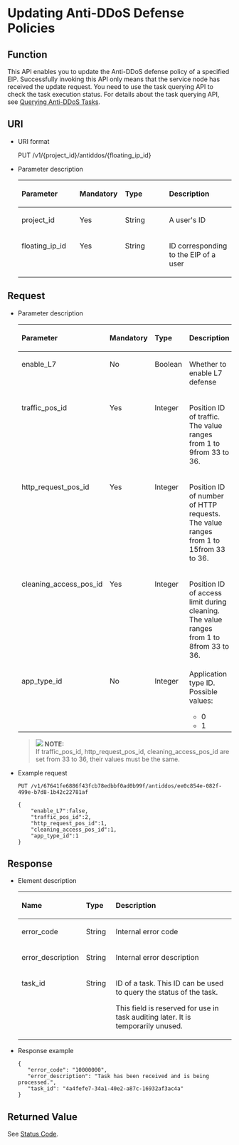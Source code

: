 # Updating Anti-DDoS Defense Policies<a name="antiddos_02_0021"></a>

## Function<a name="section40911390"></a>

This API enables you to update the Anti-DDoS defense policy of a specified EIP. Successfully invoking this API only means that the service node has received the update request. You need to use the task querying API to check the task execution status. For details about the task querying API, see  [Querying Anti-DDoS Tasks](querying-anti-ddos-tasks.md).

## URI<a name="section32658192"></a>

-   URI format

    PUT /v1/\{project\_id\}/antiddos/\{floating\_ip\_id\}

-   Parameter description

    <a name="table52089545"></a>
    <table><thead align="left"><tr id="row17201705"><th class="cellrowborder" valign="top" width="27.167283271672826%" id="mcps1.1.5.1.1"><p id="p51160835"><a name="p51160835"></a><a name="p51160835"></a>Parameter</p>
    </th>
    <th class="cellrowborder" valign="top" width="21.28787121287871%" id="mcps1.1.5.1.2"><p id="p50386953"><a name="p50386953"></a><a name="p50386953"></a>Mandatory</p>
    </th>
    <th class="cellrowborder" valign="top" width="20.617938206179375%" id="mcps1.1.5.1.3"><p id="p54811429"><a name="p54811429"></a><a name="p54811429"></a>Type</p>
    </th>
    <th class="cellrowborder" valign="top" width="30.92690730926907%" id="mcps1.1.5.1.4"><p id="p10540732"><a name="p10540732"></a><a name="p10540732"></a>Description</p>
    </th>
    </tr>
    </thead>
    <tbody><tr id="row48492984"><td class="cellrowborder" valign="top" width="27.167283271672826%" headers="mcps1.1.5.1.1 "><p id="p35617665"><a name="p35617665"></a><a name="p35617665"></a>project_id</p>
    </td>
    <td class="cellrowborder" valign="top" width="21.28787121287871%" headers="mcps1.1.5.1.2 "><p id="p66458622"><a name="p66458622"></a><a name="p66458622"></a>Yes</p>
    </td>
    <td class="cellrowborder" valign="top" width="20.617938206179375%" headers="mcps1.1.5.1.3 "><p id="p14439320"><a name="p14439320"></a><a name="p14439320"></a>String</p>
    </td>
    <td class="cellrowborder" valign="top" width="30.92690730926907%" headers="mcps1.1.5.1.4 "><p id="p28734262"><a name="p28734262"></a><a name="p28734262"></a>A user's ID</p>
    </td>
    </tr>
    <tr id="row57281770"><td class="cellrowborder" valign="top" width="27.167283271672826%" headers="mcps1.1.5.1.1 "><p id="p9311818"><a name="p9311818"></a><a name="p9311818"></a>floating_ip_id</p>
    </td>
    <td class="cellrowborder" valign="top" width="21.28787121287871%" headers="mcps1.1.5.1.2 "><p id="p16059811"><a name="p16059811"></a><a name="p16059811"></a>Yes</p>
    </td>
    <td class="cellrowborder" valign="top" width="20.617938206179375%" headers="mcps1.1.5.1.3 "><p id="p25776284"><a name="p25776284"></a><a name="p25776284"></a>String</p>
    </td>
    <td class="cellrowborder" valign="top" width="30.92690730926907%" headers="mcps1.1.5.1.4 "><p id="p7504221"><a name="p7504221"></a><a name="p7504221"></a>ID corresponding to the EIP of a user</p>
    </td>
    </tr>
    </tbody>
    </table>


## Request<a name="section25488274"></a>

-   Parameter description

    <a name="table1660410"></a>
    <table><thead align="left"><tr id="row30785969"><th class="cellrowborder" valign="top" width="30.3%" id="mcps1.1.5.1.1"><p id="p10635570"><a name="p10635570"></a><a name="p10635570"></a>Parameter</p>
    </th>
    <th class="cellrowborder" valign="top" width="18.98%" id="mcps1.1.5.1.2"><p id="p56174843"><a name="p56174843"></a><a name="p56174843"></a>Mandatory</p>
    </th>
    <th class="cellrowborder" valign="top" width="13.94%" id="mcps1.1.5.1.3"><p id="p53868469"><a name="p53868469"></a><a name="p53868469"></a>Type</p>
    </th>
    <th class="cellrowborder" valign="top" width="36.78%" id="mcps1.1.5.1.4"><p id="p1269896"><a name="p1269896"></a><a name="p1269896"></a>Description</p>
    </th>
    </tr>
    </thead>
    <tbody><tr id="row35752731"><td class="cellrowborder" valign="top" width="30.3%" headers="mcps1.1.5.1.1 "><p id="p10290070"><a name="p10290070"></a><a name="p10290070"></a>enable_L7</p>
    </td>
    <td class="cellrowborder" valign="top" width="18.98%" headers="mcps1.1.5.1.2 "><p id="p28189346"><a name="p28189346"></a><a name="p28189346"></a>No</p>
    </td>
    <td class="cellrowborder" valign="top" width="13.94%" headers="mcps1.1.5.1.3 "><p id="p1635686"><a name="p1635686"></a><a name="p1635686"></a>Boolean</p>
    </td>
    <td class="cellrowborder" valign="top" width="36.78%" headers="mcps1.1.5.1.4 "><p id="p65381771"><a name="p65381771"></a><a name="p65381771"></a>Whether to enable L7 defense</p>
    </td>
    </tr>
    <tr id="row51565033"><td class="cellrowborder" valign="top" width="30.3%" headers="mcps1.1.5.1.1 "><p id="p16018178"><a name="p16018178"></a><a name="p16018178"></a>traffic_pos_id</p>
    </td>
    <td class="cellrowborder" valign="top" width="18.98%" headers="mcps1.1.5.1.2 "><p id="p22404047"><a name="p22404047"></a><a name="p22404047"></a>Yes</p>
    </td>
    <td class="cellrowborder" valign="top" width="13.94%" headers="mcps1.1.5.1.3 "><p id="p367798481566"><a name="p367798481566"></a><a name="p367798481566"></a>Integer</p>
    </td>
    <td class="cellrowborder" valign="top" width="36.78%" headers="mcps1.1.5.1.4 "><p id="p24544935"><a name="p24544935"></a><a name="p24544935"></a>Position ID of traffic. The value ranges from 1 to 9from 33 to 36.</p>
    </td>
    </tr>
    <tr id="row19577827"><td class="cellrowborder" valign="top" width="30.3%" headers="mcps1.1.5.1.1 "><p id="p42300179"><a name="p42300179"></a><a name="p42300179"></a>http_request_pos_id</p>
    </td>
    <td class="cellrowborder" valign="top" width="18.98%" headers="mcps1.1.5.1.2 "><p id="p3762492"><a name="p3762492"></a><a name="p3762492"></a>Yes</p>
    </td>
    <td class="cellrowborder" valign="top" width="13.94%" headers="mcps1.1.5.1.3 "><p id="p2257395515612"><a name="p2257395515612"></a><a name="p2257395515612"></a>Integer</p>
    </td>
    <td class="cellrowborder" valign="top" width="36.78%" headers="mcps1.1.5.1.4 "><p id="p56757654"><a name="p56757654"></a><a name="p56757654"></a>Position ID of number of HTTP requests. The value ranges from 1 to 15from 33 to 36.</p>
    </td>
    </tr>
    <tr id="row41056841"><td class="cellrowborder" valign="top" width="30.3%" headers="mcps1.1.5.1.1 "><p id="p37269850"><a name="p37269850"></a><a name="p37269850"></a>cleaning_access_pos_id</p>
    </td>
    <td class="cellrowborder" valign="top" width="18.98%" headers="mcps1.1.5.1.2 "><p id="p66067912"><a name="p66067912"></a><a name="p66067912"></a>Yes</p>
    </td>
    <td class="cellrowborder" valign="top" width="13.94%" headers="mcps1.1.5.1.3 "><p id="p1659686615617"><a name="p1659686615617"></a><a name="p1659686615617"></a>Integer</p>
    </td>
    <td class="cellrowborder" valign="top" width="36.78%" headers="mcps1.1.5.1.4 "><p id="p15422169"><a name="p15422169"></a><a name="p15422169"></a>Position ID of access limit during cleaning. The value ranges from 1 to 8from 33 to 36.</p>
    </td>
    </tr>
    <tr id="row4581796"><td class="cellrowborder" valign="top" width="30.3%" headers="mcps1.1.5.1.1 "><p id="p35581233"><a name="p35581233"></a><a name="p35581233"></a>app_type_id</p>
    </td>
    <td class="cellrowborder" valign="top" width="18.98%" headers="mcps1.1.5.1.2 "><p id="p63507614"><a name="p63507614"></a><a name="p63507614"></a>No</p>
    </td>
    <td class="cellrowborder" valign="top" width="13.94%" headers="mcps1.1.5.1.3 "><p id="p4066881915621"><a name="p4066881915621"></a><a name="p4066881915621"></a>Integer</p>
    </td>
    <td class="cellrowborder" valign="top" width="36.78%" headers="mcps1.1.5.1.4 "><div class="p" id="p2630238915650"><a name="p2630238915650"></a><a name="p2630238915650"></a>Application type ID. Possible values:<a name="ul2584619815657"></a><a name="ul2584619815657"></a><ul id="ul2584619815657"><li>0</li><li>1</li></ul>
    </div>
    </td>
    </tr>
    </tbody>
    </table>

    >![](/images/icon-note.gif) **NOTE:**   
    >If traffic\_pos\_id, http\_request\_pos\_id, cleaning\_access\_pos\_id are set from 33 to 36, their values must be the same.  


-   Example request

    ```
    PUT /v1/67641fe6886f43fcb78edbbf0ad0b99f/antiddos/ee0c854e-082f-499e-b7d8-1b42c22781af
    ```

    ```
    {
        "enable_L7":false,
        "traffic_pos_id":2,
        "http_request_pos_id":1,
        "cleaning_access_pos_id":1,
        "app_type_id":1
    }
    ```


## Response<a name="section28067877"></a>

-   Element description

    <a name="table12060815"></a>
    <table><thead align="left"><tr id="row44341874"><th class="cellrowborder" valign="top" width="23.23%" id="mcps1.1.4.1.1"><p id="p34922074"><a name="p34922074"></a><a name="p34922074"></a>Name</p>
    </th>
    <th class="cellrowborder" valign="top" width="14.14%" id="mcps1.1.4.1.2"><p id="p10115730"><a name="p10115730"></a><a name="p10115730"></a>Type</p>
    </th>
    <th class="cellrowborder" valign="top" width="62.629999999999995%" id="mcps1.1.4.1.3"><p id="p14067778"><a name="p14067778"></a><a name="p14067778"></a>Description</p>
    </th>
    </tr>
    </thead>
    <tbody><tr id="row65748243"><td class="cellrowborder" valign="top" width="23.23%" headers="mcps1.1.4.1.1 "><p id="p24007468"><a name="p24007468"></a><a name="p24007468"></a>error_code</p>
    </td>
    <td class="cellrowborder" valign="top" width="14.14%" headers="mcps1.1.4.1.2 "><p id="p65556790"><a name="p65556790"></a><a name="p65556790"></a>String</p>
    </td>
    <td class="cellrowborder" valign="top" width="62.629999999999995%" headers="mcps1.1.4.1.3 "><p id="p8499801"><a name="p8499801"></a><a name="p8499801"></a>Internal error code</p>
    </td>
    </tr>
    <tr id="row9389347"><td class="cellrowborder" valign="top" width="23.23%" headers="mcps1.1.4.1.1 "><p id="p22339613"><a name="p22339613"></a><a name="p22339613"></a>error_description</p>
    </td>
    <td class="cellrowborder" valign="top" width="14.14%" headers="mcps1.1.4.1.2 "><p id="p64678211"><a name="p64678211"></a><a name="p64678211"></a>String</p>
    </td>
    <td class="cellrowborder" valign="top" width="62.629999999999995%" headers="mcps1.1.4.1.3 "><p id="p4443775"><a name="p4443775"></a><a name="p4443775"></a>Internal error description</p>
    </td>
    </tr>
    <tr id="row39993975"><td class="cellrowborder" valign="top" width="23.23%" headers="mcps1.1.4.1.1 "><p id="p18286572"><a name="p18286572"></a><a name="p18286572"></a>task_id</p>
    </td>
    <td class="cellrowborder" valign="top" width="14.14%" headers="mcps1.1.4.1.2 "><p id="p4817386"><a name="p4817386"></a><a name="p4817386"></a>String</p>
    </td>
    <td class="cellrowborder" valign="top" width="62.629999999999995%" headers="mcps1.1.4.1.3 "><p id="p3932656116241"><a name="p3932656116241"></a><a name="p3932656116241"></a>ID of a task. This ID can be used to query the status of the task.</p>
    <p id="p54663960"><a name="p54663960"></a><a name="p54663960"></a>This field is reserved for use in task auditing later. It is temporarily unused.</p>
    </td>
    </tr>
    </tbody>
    </table>


-   Response example

    ```
    {
       "error_code": "10000000",
       "error_description": "Task has been received and is being processed.",
       "task_id": "4a4fefe7-34a1-40e2-a87c-16932af3ac4a"
    }
    ```


## Returned Value<a name="section51284307"></a>

See  [Status Code](status-code.md).

